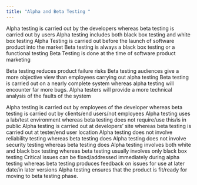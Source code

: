 ```yaml
---
title: "Alpha and Beta Testing "
--- 
```

Alpha testing is carried out by the developers whereas beta testing is carried
out by users
Alpha testing includes both black box testing and white box testing
Alpha Testing is carried out before the launch of software product into the
market
Beta testing is always a black box testing or a functional testing
Beta Testing is done at the time of software product marketing

Beta testing reduces product failure risks
Beta testing audiences give a more objective view than employees carrying
out alpha testing
Beta testing is carried out on a nearly complete system whereas alpha testing
will encounter far more bugs.
Alpha testers will provide a more technical analysis of the faults of the system


Alpha testing is carried out by employees of the developer whereas beta
testing is carried out by clients/end users/not employees
Alpha testing uses a lab/test environment whereas beta testing does not
require/use this/is in public
Alpha testing is carried out at developers’ site whereas beta testing is
carried out at tester/end user location
Alpha testing does not involve reliability testing whereas beta testing does
Alpha testing does not involve security testing whereas beta testing does
Alpha testing involves both white and black box testing whereas beta testing
usually involves only black box testing
Critical issues can be fixed/addressed immediately during alpha testing
whereas beta testing produces feedback on issues for use at later date/in
later versions
Alpha testing ensures that the product is fit/ready for moving to beta testing
phase.